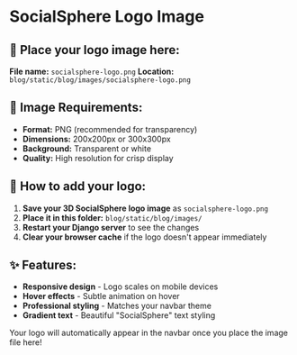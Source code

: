 # SocialSphere Logo Image

## 📍 **Place your logo image here:**

**File name:** `socialsphere-logo.png`
**Location:** `blog/static/blog/images/socialsphere-logo.png`

## 🎨 **Image Requirements:**

- **Format:** PNG (recommended for transparency)
- **Dimensions:** 200x200px or 300x300px
- **Background:** Transparent or white
- **Quality:** High resolution for crisp display

## 🔧 **How to add your logo:**

1. **Save your 3D SocialSphere logo image** as `socialsphere-logo.png`
2. **Place it in this folder:** `blog/static/blog/images/`
3. **Restart your Django server** to see the changes
4. **Clear your browser cache** if the logo doesn't appear immediately

## ✨ **Features:**

- **Responsive design** - Logo scales on mobile devices
- **Hover effects** - Subtle animation on hover
- **Professional styling** - Matches your navbar theme
- **Gradient text** - Beautiful "SocialSphere" text styling

Your logo will automatically appear in the navbar once you place the image file here!

